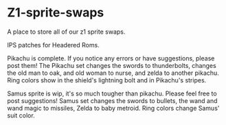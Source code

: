 # Z1-sprite-swaps
A place to store all of our z1 sprite swaps.

IPS patches for Headered Roms.

Pikachu is complete.  If you notice any errors or have suggestions, please post them!
The Pikachu set changes the swords to thunderbolts, changes the old man to oak, and old woman to nurse, and zelda
to another pikachu.  Ring colors show in the shield's lightning bolt and in Pikachu's stripes.


Samus sprite is wip, it's so much tougher than pikachu.  Please feel free to post suggestions!
Samus set changes the swords to bullets, the wand and wand magic to missiles, Zelda to baby metroid.
Ring colors change Samus' suit color.
